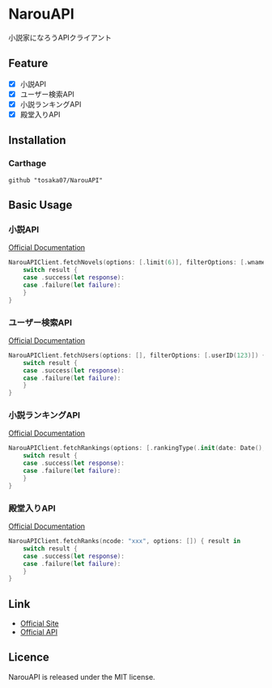 # NarouAPI

小説家になろうAPIクライアント

## Feature

- [x] 小説API
- [x] ユーザー検索API
- [x] 小説ランキングAPI
- [x] 殿堂入りAPI

## Installation

### Carthage

```
github "tosaka07/NarouAPI"
```

## Basic Usage

### 小説API

[Official Documentation](https://dev.syosetu.com/man/api/)

```swift
NarouAPIClient.fetchNovels(options: [.limit(6)], filterOptions: [.wname(.init(word: "foo"))]) { result in
    switch result {
    case .success(let response):
    case .failure(let failure):
    }
}
```

### ユーザー検索API

[Official Documentation](https://dev.syosetu.com/man/userapi/)

```swift
NarouAPIClient.fetchUsers(options: [], filterOptions: [.userID(123)]) { result in
    switch result {
    case .success(let response):
    case .failure(let failure):
    }
}
```

### 小説ランキングAPI

[Official Documentation](https://dev.syosetu.com/man/rankapi/)

```swift
NarouAPIClient.fetchRankings(options: [.rankingType(.init(date: Date(), type: .daily))]) { result in
    switch result {
    case .success(let response):
    case .failure(let failure):
    }
}
```

### 殿堂入りAPI

[Official Documentation](https://dev.syosetu.com/man/rankinapi/)

```swift
NarouAPIClient.fetchRanks(ncode: "xxx", options: []) { result in
    switch result {
    case .success(let response):
    case .failure(let failure):
    }
}
```

## Link

- [Official Site](https://syosetu.com/)
- [Official API](https://dev.syosetu.com/man/api/)

## Licence

NarouAPI is released under the MIT license.
